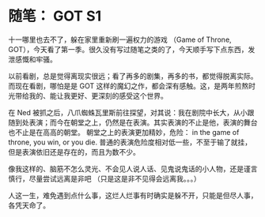 # 随笔： GOT S1


十一哪里也去不了，躲在家里重新刷一遍权力的游戏 （Game of Throne, GOT），今天看了第一季。很久没有写过随笔之类的了，今天顺手写下点东西，发泄感慨和牢骚。

以前看剧，总是觉得离现实很远；看了再多的剧集，再多的书，都觉得脱离实际。而现在看剧，哪怕是是 GOT 这样的魔幻之作，都会深有感触。这，是两年煎熬时光带给我的、能让我更好、更深刻的感受这个世界。

在 Ned 被抓之后，八爪蜘蛛瓦里斯前往探望，对其说：我在剧院中长大，从小跟随到处表演；而今在朝堂之上，仍然是在表演。其实表演的不止是他，表演的舞台也不止是在高高的朝堂。
朝堂之上的表演更加精妙，危险： in the game of throne, you win, or you die. 普通的表演危险度相对低一些，不至于输了就挂，但是表演依旧还是存在的，而且为数不少。

像我这样的、脑筋不怎么灵光、不会见人说人话、见鬼说鬼话的小人物，还是谨言慎行，尽量尝试远离是非吧 （只是这是非不见得会远离我。。。）

人这一生，难免遇到点什么事，这烂人烂事有时确实是躲不开，只能是但尽人事，各凭天命了。

